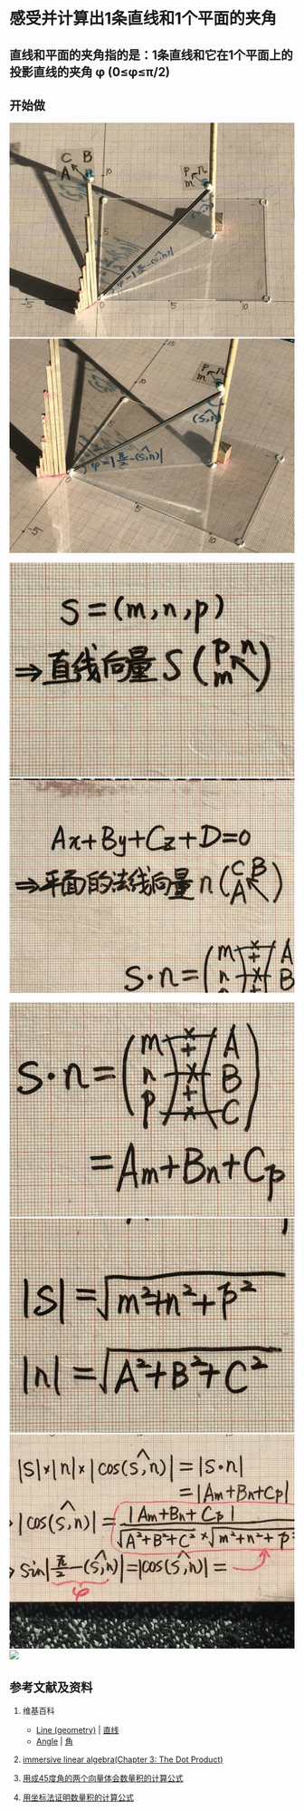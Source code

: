 # 感受并计算出1条直线和1个平面的夹角

## 直线和平面的夹角指的是：1条直线和它在1个平面上的投影直线的夹角 φ (0≤φ≤π/2)

## 开始做

![](/images/线性代数/用向量表达空间解析几何中的线和面等/感受并计算出1条直线和1个平面的夹角/1a1.jpg)
![](/images/线性代数/用向量表达空间解析几何中的线和面等/感受并计算出1条直线和1个平面的夹角/1a2.jpg)

![](/images/线性代数/用向量表达空间解析几何中的线和面等/感受并计算出1条直线和1个平面的夹角/2a1.jpg)
![](/images/线性代数/用向量表达空间解析几何中的线和面等/感受并计算出1条直线和1个平面的夹角/2a2.jpg)

![](/images/线性代数/用向量表达空间解析几何中的线和面等/感受并计算出1条直线和1个平面的夹角/3a1.jpg)
![](/images/线性代数/用向量表达空间解析几何中的线和面等/感受并计算出1条直线和1个平面的夹角/3a2.jpg)
![](/images/线性代数/用向量表达空间解析几何中的线和面等/感受并计算出1条直线和1个平面的夹角/3a3.jpg)
![](/images/线性代数/用向量表达空间解析几何中的线和面等/感受并计算出1条直线和1个平面的夹角/3a4.jpg)

## 参考文献及资料

1. 维基百科
	- [Line (geometry)](https://en.wikipedia.org/wiki/Line_(geometry)) | [直线](https://zh.wikipedia.org/wiki/%E7%9B%B4%E7%BA%BF) 
	- [Angle](https://en.wikipedia.org/wiki/Angle) | [角](https://zh.wikipedia.org/wiki/%E8%A7%92) 

2. [immersive linear algebra(Chapter 3: The Dot Product)](http://immersivemath.com/ila/ch03_dotproduct/ch03.html)
3. [用成45度角的两个向量体会数量积的计算公式](https://gitee.com/quanbinn/Learn-Mathematical-Olympiad-The-Interactive-Way/blob/master/chapters/%E7%BA%BF%E6%80%A7%E4%BB%A3%E6%95%B0/%E5%90%91%E9%87%8F/%E7%94%A8%E6%88%9045%E5%BA%A6%E8%A7%92%E7%9A%84%E4%B8%A4%E4%B8%AA%E5%90%91%E9%87%8F%E4%BD%93%E4%BC%9A%E6%95%B0%E9%87%8F%E7%A7%AF%E7%9A%84%E8%AE%A1%E7%AE%97%E5%85%AC%E5%BC%8F.md#%E7%94%A8%E6%88%9045%E5%BA%A6%E8%A7%92%E7%9A%84%E4%B8%A4%E4%B8%AA%E5%90%91%E9%87%8F%E4%BD%93%E4%BC%9A%E6%95%B0%E9%87%8F%E7%A7%AF%E7%9A%84%E8%AE%A1%E7%AE%97%E5%85%AC%E5%BC%8F)
4. [用坐标法证明数量积的计算公式](https://gitee.com/quanbinn/Learn-Mathematical-Olympiad-The-Interactive-Way/blob/master/chapters/%E7%BA%BF%E6%80%A7%E4%BB%A3%E6%95%B0/%E5%90%91%E9%87%8F/%E7%94%A8%E5%9D%90%E6%A0%87%E6%B3%95%E8%AF%81%E6%98%8E%E6%95%B0%E9%87%8F%E7%A7%AF%E7%9A%84%E8%AE%A1%E7%AE%97%E5%85%AC%E5%BC%8F.md)